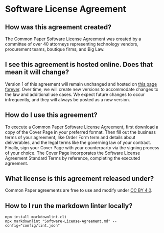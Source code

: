 # Software License Agreement

## How was this agreement created?

The Common Paper Software License Agreement was created by a committee of over 40 attorneys representing technology vendors, procurement teams, boutique firms, and Big Law.

## I see this agreement is hosted online. Does that mean it will change?

Version 1 of this agreement will remain unchanged and hosted on [this page forever](https://commonpaper.com/standards/software-license-agreement/1.0). Over time, we will create new versions to accommodate changes to the law and additional use cases. We expect future changes to occur infrequently, and they will always be posted as a new version.

## How do I use this agreement?

To execute a Common Paper Software License Agreement, first download a copy of the Cover Page in your preferred format. Then fill out the business terms of your agreement, like Order Form term and details about deliverables, and the legal terms like the governing law of your contract. Finally, sign your Cover Page with your counterparty via the signing process of your choice. The Cover Page incorporates the Software License Agreement Standard Terms by reference, completing the executed agreement.

## What license is this agreement released under?

Common Paper agreements are free to use and modify under [CC BY 4.0](https://creativecommons.org/licenses/by/4.0/).

## How to I run the markdown linter locally?

```console
npm install markdownlint-cli
npx markdownlint "Software-License-Agreement.md" --config="config/lint.json"
```
